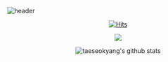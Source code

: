 ![header](https://capsule-render.vercel.app/api?type=waving&color=0:51cf66,100:b2f2bb&height=150&text=Hi+I'm+yang&fontSize=50&animation=blink&fontColor=ffffff&fontAlignY=30)
<div align=center> 

[![Hits](https://hits.seeyoufarm.com/api/count/incr/badge.svg?url=https%3A%2F%2Fgithub.com%2Ftaeseokyang&count_bg=%2379C83D&title_bg=%23555555&icon=&icon_color=%23E7E7E7&title=hits&edge_flat=false)](https://hits.seeyoufarm.com)


<img src="https://img.shields.io/badge/#092E20?style=for-the-badge&logo=Django&logoColor=black">

![taeseokyang's github stats](https://github-readme-stats.vercel.app/api?username=taeseokyang&show_icons=true)
</div>
